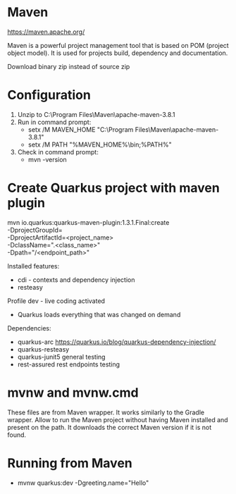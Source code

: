 # Maven
https://maven.apache.org/

Maven is a powerful project management tool that is based on POM (project object model). 
It is used for projects build, dependency and documentation.

Download binary zip instead of source zip

# Configuration
1. Unzip to C:\Program Files\Maven\apache-maven-3.8.1
2. Run in command prompt:
    * setx /M MAVEN_HOME "C:\Program Files\Maven\apache-maven-3.8.1"
    * setx /M PATH "%MAVEN_HOME%\bin;%PATH%"
3. Check in command prompt:
   * mvn -version
   
# Create Quarkus project with maven plugin
mvn io.quarkus:quarkus-maven-plugin:1.3.1.Final:create \
-DprojectGroupId=<package> \
-DprojectArtifactId=<project_name> \
-DclassName="<package>.<class_name>" \
-Dpath="/<endpoint_path>"

Installed features:
- cdi - contexts and dependency injection
- resteasy

Profile dev - live coding activated
- Quarkus loads everything that was changed on demand

Dependencies:
- quarkus-arc       https://quarkus.io/blog/quarkus-dependency-injection/
- quarkus-resteasy
- quarkus-junit5    general testing
- rest-assured      rest endpoints testing


# mvnw and mvnw.cmd
These files are from Maven wrapper. It works similarly to the Gradle wrapper.
Allow to run the Maven project without having Maven installed and present on the path. 
It downloads the correct Maven version if it is not found.

# Running from Maven
- mvnw quarkus:dev -Dgreeting.name="Hello"

